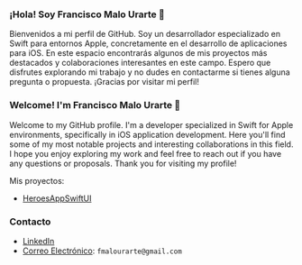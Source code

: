 ### ¡Hola! Soy Francisco Malo Urarte 👋

Bienvenidos a mi perfil de GitHub. Soy un desarrollador especializado en Swift para entornos Apple, concretamente en el desarrollo de aplicaciones para iOS. En este espacio encontrarás algunos de mis proyectos más destacados y colaboraciones interesantes en este campo. Espero que disfrutes explorando mi trabajo y no dudes en contactarme si tienes alguna pregunta o propuesta. ¡Gracias por visitar mi perfil!

### Welcome! I'm Francisco Malo Urarte 👋

Welcome to my GitHub profile. I'm a developer specialized in Swift for Apple environments, specifically in iOS application development. Here you'll find some of my most notable projects and interesting collaborations in this field. I hope you enjoy exploring my work and feel free to reach out if you have any questions or proposals. Thank you for visiting my profile!

Mis proyectos: 

- [HeroesAppSwiftUI](https://github.com/franmu94/HeroesAppSwiftUI)




### Contacto
- [LinkedIn](https://www.linkedin.com/in/franciscomalourarte)
- [Correo Electrónico](mailto:fmalourarte@gmail.com): `fmalourarte@gmail.com`

